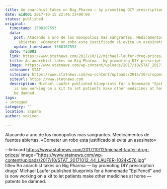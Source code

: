 ```yaml
---
title: An anarchist takes on Big Pharma — by promoting DIY prescription drugs
date: &id001 2017-10-15 22:46:33+00:00
status: published
original:
  timestamp: 1508107593
  data:
    post: Atacando a uno de los monopolios mas sangrantes. Medicamentos de fuentes
      abiertas. «Cometer un robo esta justificado si evita un asesinato»
    update_timestamp: 1508107593
  date: *id001
  link: https://www.statnews.com/2017/10/12/michael-laufer-drug-prices/
  title: An anarchist takes on Big Pharma — by promoting DIY prescription drugs
  image: https://www.statnews.com/wp-content/uploads/2017/10/STAT_20171012_44_LAUFER-1024x576.jpg
  sitename: STAT
  siteicon: https://www.statnews.com/wp-content/uploads/2015/10/cropped-stat-logo-teal-80x80.png
  siteurl: https://www.statnews.com
  description: Michael Laufer published blueprints for a homemade "EpiPencil" and
    is now working on a kit to let patients make other medicines at home — patents
    be damned.
tags:
- untagged
category: ''
location: España
author: vokimon

---
```

Atacando a uno de los monopolios mas sangrantes. Medicamentos de fuentes abiertas. «Cometer un robo esta justificado si evita un asesinato»

:::linkcard https://www.statnews.com/2017/10/12/michael-laufer-drug-prices/ image="https://www.statnews.com/wp-content/uploads/2017/10/STAT_20171012_44_LAUFER-1024x576.jpg" title='An anarchist takes on Big Pharma — by promoting DIY prescription drugs'
    Michael Laufer published blueprints for a homemade "EpiPencil" and is now working on a kit to let patients make other medicines at home — patents be damned.

